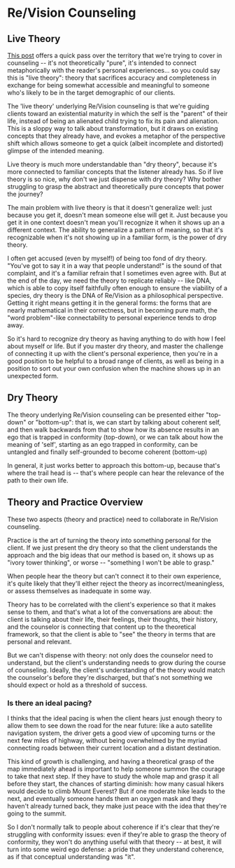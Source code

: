 # Re/Vision Counseling

## Live Theory

[This post](https://www.quora.com/When-did-you-learn-to-start-loving-yourself/answer/Les-Matheson-1?share=f19da144&srid=C3lY) offers a quick pass over the territory that we're trying to cover in counseling -- it's not theoretically "pure", it's intended to connect metaphorically with the reader's personal experiences... so you could say this is "live theory": theory that sacrifices accuracy and completeness in exchange for being somewhat accessible and meaningful to someone who's likely to be in the target demographic of our clients.

The 'live theory' underlying Re/Vision counseling is that we're guiding clients toward an existential maturity in which the self is the "parent" of their life, instead of being an alienated child trying to fix its pain and alienation.  This is a sloppy way to talk about transformation, but it draws on existing concepts that they already have, and evokes a metaphor of the perspective shift which allows someone to get a quick (albeit incomplete and distorted) glimpse of the intended meaning.

Live theory is much more understandable than "dry theory", because it's more connected to familiar concepts that the listener already has.   So if live theory is so nice, why don't we just dispense with dry theory?  Why bother struggling to grasp the abstract and theoretically pure concepts that power the journey?

The main problem with live theory is that it doesn't generalize well: just because you get it, doesn't mean someone else will get it.  Just because you get it in one context doesn't mean you'll recognize it when it shows up an a different context.   The ability to generalize a pattern of meaning, so that it's recognizable when it's not showing up in a familiar form, is the power of dry theory.

I often get accused (even by myself!) of being too fond of dry theory.  "You've got to say it in a way that people understand!" is the sound of that complaint, and it's a familiar refrain that I sometimes even agree with.   But at the end of the day, we need the theory to replicate reliably -- like DNA, which is able to copy itself faithfully often enough to ensure the viability of a species, dry theory is the DNA of Re/Vision as a philosophical perspective.  Getting it right means getting it in the general forms: the forms that are nearly mathematical in their correctness, but in becoming pure math, the "word problem"-like connectability to personal experience tends to drop away.

So it's hard to recognize dry theory as having anything to do with how I feel about myself or life.  But if you master dry theory, and master the challenge of connecting it up with the client's personal experience, then you're in a good position to be helpful to a broad range of clients, as well as being in a position to sort out your own confusion when the machine shows up in an unexpected form.

## Dry Theory

The theory underlying Re/Vision counseling can be presented either "top-down" or "bottom-up": that is, we can start by talking about coherent self, and then walk backwards from that to show how its absence results in an ego that is trapped in conformity (top-down), or we can talk about how the meaning of 'self', starting as an ego trapped in conformity,  can be untangled and finally self-grounded to become coherent (bottom-up)

In general, it just works better to approach this bottom-up, because that's where the trail head is -- that's where people can hear the relevance of the path to their own life.


## Theory and Practice Overview

These two aspects (theory and practice) need to collaborate in Re/Vision counseling.

Practice is the art of turning the theory into something personal for the client.   If we just present the dry theory so that the client understands the approach and the big ideas that our method is based on, it shows up as "ivory tower thinking", or worse -- "something I won't be able to grasp."

When people hear the theory but can't connect it to their own experience, it's quite likely that they'll either reject the theory as incorrect/meaningless, or assess themselves as inadequate in some way.

Theory has to be correlated with the client's experience so that it makes sense to them, and that's what a lot of the conversations are about: the client is talking about their life, their feelings, their thoughts, their history, and the counselor is connecting that content up to the theoretical framework, so that the client is able to "see" the theory in terms that are personal and relevant.

But we can't dispense with theory: not only does the counselor need to understand, but the client's understanding needs to grow during the course of counseling.  Ideally, the client's understanding of the theory would match the counselor's before they're discharged, but that's not something we should expect or hold as a threshold of success.

### Is there an ideal pacing?

I thinks that the ideal pacing is when the client hears just enough theory to allow them to see down the road for the near future: like a auto satellite navigation system, the driver gets a good view of upcoming turns or the next few miles of highway, without being overwhelmed by the myriad connecting roads between their current location and a distant destination.

This kind of growth is challenging, and having a theoretical grasp of the map immediately ahead is important to help someone summon the courage to take that next step.  If they have to study the whole map and grasp it all before they start, the chances of starting diminish: how many casual hikers would decide to climb Mount Everest?  But if one moderate hike leads to the next, and eventually someone hands them an oxygen mask and they haven't already turned back, they make just peace with the idea that they're going to the summit.

So I don't normally talk to people about coherence if it's clear that they're struggling with conformity issues: even if they're able to grasp the theory of conformity, they won't do anything useful with that theory -- at best, it will turn into some weird ego defense: a pride that they understand coherence, as if that conceptual understanding was "it".




